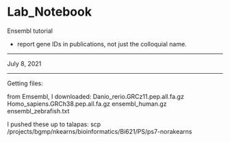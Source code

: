 # Lab_Notebook

Ensembl tutorial
- report gene IDs in publications, not just the colloquial name. 

-------------------
July 8, 2021
___________________

Getting files:

from Emsembl, I downloaded:
Danio_rerio.GRCz11.pep.all.fa.gz  
Homo_sapiens.GRCh38.pep.all.fa.gz 
ensembl_human.gz
ensembl_zebrafish.txt

I pushed these up to talapas:
scp <filename> /projects/bgmp/nkearns/bioinformatics/Bi621/PS/ps7-norakearns

  

